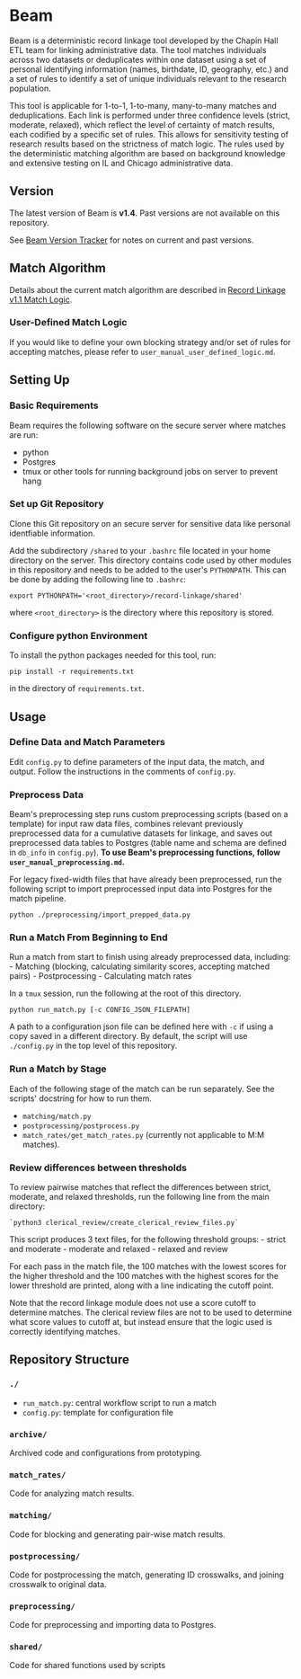 # Beam

Beam is a deterministic record linkage tool developed by the Chapin Hall ETL team for linking administrative data. The tool matches individuals across two datasets or deduplicates within one dataset using a set of personal identifying information (names, birthdate, ID, geography, etc.) and a set of rules to identify a set of unique individuals relevant to the research population.

This tool is applicable for 1-to-1, 1-to-many, many-to-many matches and deduplications. Each link is performed under three confidence levels (strict, moderate, relaxed), which reflect the level of certainty of match results, each codified by a specific set of rules. This allows for sensitivity testing of research results based on the strictness of match logic. The rules used by the deterministic matching algorithm are based on background knowledge and extensive testing on IL and Chicago administrative data.

## Version

The latest version of Beam is **v1.4**. Past versions are not available on this repository.

See [Beam Version Tracker](docs/Beam%20Version%20Tracker.xlsx) for notes on current and past versions.

## Match Algorithm

Details about the current match algorithm are described in [Record Linkage v1.1 Match Logic](docs/Record%20Linkage%20v1.1%20Match%20Logic.docx).

### User-Defined Match Logic

If you would like to define your own blocking strategy and/or set of rules for accepting matches, please refer to `user_manual_user_defined_logic.md`.


## Setting Up

### Basic Requirements

Beam requires the following software on the secure server where matches are run:

- python
- Postgres
- tmux or other tools for running background jobs on server to prevent hang

### Set up Git Repository

Clone this Git repository on an secure server for sensitive data like personal identfiable information.

Add the subdirectory `/shared` to your `.bashrc` file located in your home directory on the server. This directory contains code used by other modules in this repository and needs to be added to the user's `PYTHONPATH`. This can be done by adding the following line to `.bashrc`:

```export PYTHONPATH='<root_directory>/record-linkage/shared'```

where `<root_directory>` is the directory where this repository is stored.

### Configure python Environment

To install the python packages needed for this tool, run:

```pip install -r requirements.txt```

in the directory of `requirements.txt`.

## Usage

### Define Data and Match Parameters

Edit ```config.py``` to define parameters of the input data, the match, and output. Follow the instructions in the comments of `config.py`.

### Preprocess Data

Beam's preprocessing step runs custom preprocessing scripts (based on a template) for input raw data files, combines relevant previously preprocessed data for a cumulative datasets for linkage, and saves out preprocessed data tables to Postgres (table name and schema are defined in `db_info` in `config.py`). **To use Beam's preprocessing functions, follow `user_manual_preprocessing.md`.**

For legacy fixed-width files that have already been preprocessed, run the following script to import preprocessed input data into Postgres for the match pipeline.

```python ./preprocessing/import_prepped_data.py```

### Run a Match From Beginning to End

Run a match from start to finish using already preprocessed data, including:
    - Matching (blocking, calculating similarity scores, accepting matched pairs)
    - Postprocessing
    - Calculating match rates

In a `tmux` session, run the following at the root of this directory.

```python run_match.py [-c CONFIG_JSON_FILEPATH] ```

A path to a configuration json file can be defined here with `-c` if using a copy saved in a different directory. By default, the script will use `./config.py` in the top level of this repository.

### Run a Match by Stage

Each of the following stage of the match can be run separately. See the scripts' docstring for how to run them.

- `matching/match.py`
- `postprocessing/postprocess.py`
- `match_rates/get_match_rates.py` (currently not applicable to M:M matches).

### Review differences between thresholds

To review pairwise matches that reflect the differences between strict, moderate, and relaxed thresholds, run the following line from the main directory:

    `python3 clerical_review/create_clerical_review_files.py`

This script produces 3 text files, for the following threshold groups:
    - strict and moderate
    - moderate and relaxed
    - relaxed and review

For each pass in the match file, the 100 matches with the lowest scores for
the higher threshold and the 100 matches with the highest scores for the lower
threshold are printed, along with a line indicating the cutoff point.

Note that the record linkage module does not use a score cutoff to determine
matches. The clerical review files are not to be used to determine what
score values to cutoff at, but instead ensure that the logic used is correctly
identifying matches.

## Repository Structure

### `./`
- `run_match.py`: central workflow script to run a match
- `config.py`: template for configuration file

### `archive/`
Archived code and configurations from prototyping.

### `match_rates/`
Code for analyzing match results.

### `matching/`
Code for blocking and generating pair-wise match results.

### `postprocessing/`
Code for postprocessing the match, generating ID crosswalks, and joining crosswalk to original data.

### `preprocessing/`
Code for preprocessing and importing data to Postgres.

### `shared/`
Code for shared functions used by scripts